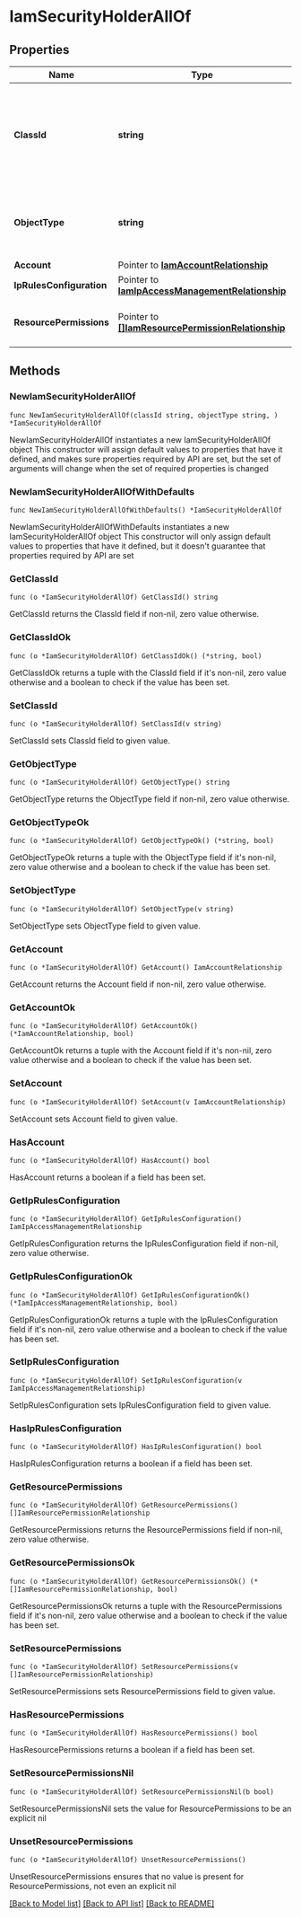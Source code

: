 # IamSecurityHolderAllOf

## Properties

Name | Type | Description | Notes
------------ | ------------- | ------------- | -------------
**ClassId** | **string** | The fully-qualified name of the instantiated, concrete type. This property is used as a discriminator to identify the type of the payload when marshaling and unmarshaling data. | [default to "iam.SecurityHolder"]
**ObjectType** | **string** | The fully-qualified name of the instantiated, concrete type. The value should be the same as the &#39;ClassId&#39; property. | [default to "iam.SecurityHolder"]
**Account** | Pointer to [**IamAccountRelationship**](iam.Account.Relationship.md) |  | [optional] 
**IpRulesConfiguration** | Pointer to [**IamIpAccessManagementRelationship**](iam.IpAccessManagement.Relationship.md) |  | [optional] 
**ResourcePermissions** | Pointer to [**[]IamResourcePermissionRelationship**](IamResourcePermissionRelationship.md) | An array of relationships to iamResourcePermission resources. | [optional] [readonly] 

## Methods

### NewIamSecurityHolderAllOf

`func NewIamSecurityHolderAllOf(classId string, objectType string, ) *IamSecurityHolderAllOf`

NewIamSecurityHolderAllOf instantiates a new IamSecurityHolderAllOf object
This constructor will assign default values to properties that have it defined,
and makes sure properties required by API are set, but the set of arguments
will change when the set of required properties is changed

### NewIamSecurityHolderAllOfWithDefaults

`func NewIamSecurityHolderAllOfWithDefaults() *IamSecurityHolderAllOf`

NewIamSecurityHolderAllOfWithDefaults instantiates a new IamSecurityHolderAllOf object
This constructor will only assign default values to properties that have it defined,
but it doesn't guarantee that properties required by API are set

### GetClassId

`func (o *IamSecurityHolderAllOf) GetClassId() string`

GetClassId returns the ClassId field if non-nil, zero value otherwise.

### GetClassIdOk

`func (o *IamSecurityHolderAllOf) GetClassIdOk() (*string, bool)`

GetClassIdOk returns a tuple with the ClassId field if it's non-nil, zero value otherwise
and a boolean to check if the value has been set.

### SetClassId

`func (o *IamSecurityHolderAllOf) SetClassId(v string)`

SetClassId sets ClassId field to given value.


### GetObjectType

`func (o *IamSecurityHolderAllOf) GetObjectType() string`

GetObjectType returns the ObjectType field if non-nil, zero value otherwise.

### GetObjectTypeOk

`func (o *IamSecurityHolderAllOf) GetObjectTypeOk() (*string, bool)`

GetObjectTypeOk returns a tuple with the ObjectType field if it's non-nil, zero value otherwise
and a boolean to check if the value has been set.

### SetObjectType

`func (o *IamSecurityHolderAllOf) SetObjectType(v string)`

SetObjectType sets ObjectType field to given value.


### GetAccount

`func (o *IamSecurityHolderAllOf) GetAccount() IamAccountRelationship`

GetAccount returns the Account field if non-nil, zero value otherwise.

### GetAccountOk

`func (o *IamSecurityHolderAllOf) GetAccountOk() (*IamAccountRelationship, bool)`

GetAccountOk returns a tuple with the Account field if it's non-nil, zero value otherwise
and a boolean to check if the value has been set.

### SetAccount

`func (o *IamSecurityHolderAllOf) SetAccount(v IamAccountRelationship)`

SetAccount sets Account field to given value.

### HasAccount

`func (o *IamSecurityHolderAllOf) HasAccount() bool`

HasAccount returns a boolean if a field has been set.

### GetIpRulesConfiguration

`func (o *IamSecurityHolderAllOf) GetIpRulesConfiguration() IamIpAccessManagementRelationship`

GetIpRulesConfiguration returns the IpRulesConfiguration field if non-nil, zero value otherwise.

### GetIpRulesConfigurationOk

`func (o *IamSecurityHolderAllOf) GetIpRulesConfigurationOk() (*IamIpAccessManagementRelationship, bool)`

GetIpRulesConfigurationOk returns a tuple with the IpRulesConfiguration field if it's non-nil, zero value otherwise
and a boolean to check if the value has been set.

### SetIpRulesConfiguration

`func (o *IamSecurityHolderAllOf) SetIpRulesConfiguration(v IamIpAccessManagementRelationship)`

SetIpRulesConfiguration sets IpRulesConfiguration field to given value.

### HasIpRulesConfiguration

`func (o *IamSecurityHolderAllOf) HasIpRulesConfiguration() bool`

HasIpRulesConfiguration returns a boolean if a field has been set.

### GetResourcePermissions

`func (o *IamSecurityHolderAllOf) GetResourcePermissions() []IamResourcePermissionRelationship`

GetResourcePermissions returns the ResourcePermissions field if non-nil, zero value otherwise.

### GetResourcePermissionsOk

`func (o *IamSecurityHolderAllOf) GetResourcePermissionsOk() (*[]IamResourcePermissionRelationship, bool)`

GetResourcePermissionsOk returns a tuple with the ResourcePermissions field if it's non-nil, zero value otherwise
and a boolean to check if the value has been set.

### SetResourcePermissions

`func (o *IamSecurityHolderAllOf) SetResourcePermissions(v []IamResourcePermissionRelationship)`

SetResourcePermissions sets ResourcePermissions field to given value.

### HasResourcePermissions

`func (o *IamSecurityHolderAllOf) HasResourcePermissions() bool`

HasResourcePermissions returns a boolean if a field has been set.

### SetResourcePermissionsNil

`func (o *IamSecurityHolderAllOf) SetResourcePermissionsNil(b bool)`

 SetResourcePermissionsNil sets the value for ResourcePermissions to be an explicit nil

### UnsetResourcePermissions
`func (o *IamSecurityHolderAllOf) UnsetResourcePermissions()`

UnsetResourcePermissions ensures that no value is present for ResourcePermissions, not even an explicit nil

[[Back to Model list]](../README.md#documentation-for-models) [[Back to API list]](../README.md#documentation-for-api-endpoints) [[Back to README]](../README.md)


